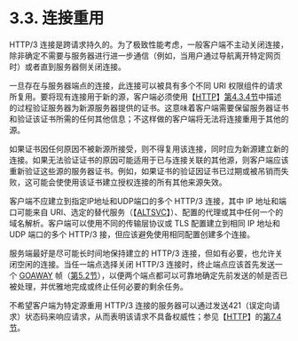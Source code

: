 3.3. 连接重用
============================
HTTP/3 连接是跨请求持久的。为了极致性能考虑，一般客户端不主动关闭连接，除非确定不需要与服务器进行进一步通信（例如，当用户通过导航离开特定网页时）或者直到服务器侧关闭连接。

一旦存在与服务器端点的连接，此连接可以被具有多个不同 URI 权限组件的请求所复用。要将现有连接用于新的源，客户端必须使用【[HTTP](https://www.rfc-editor.org/rfc/rfc9114.html#RFC9110)】[第4.3.4节](https://www.rfc-editor.org/rfc/rfc9110#section-4.3.4)中描述的过程验证服务器为新源服务器提供的证书。这意味着客户端需要保留服务器证书和验证该证书所需的任何其他信息；不这样做的客户端将无法将连接重用于其他的源。

如果证书因任何原因不被新源所接受，则不得复用该连接，同时应为新源建立新的连接。如果无法验证证书的原因可能适用于已与连接关联的其他源，则客户端应该重新验证这些源的服务器证书。例如，如果证书的验证因证书已过期或被吊销而失败，这可能会使使用该证书建立授权连接的所有其他来源失效。

客户端不应建立到指定IP地址和UDP端口的多个 HTTP/3 连接，其中 IP 地址和端口可能来自 URI、选定的替代服务（【[ALTSVC](https://www.rfc-editor.org/rfc/rfc9114.html#ALTSVC)】）、配置的代理或其中任何一个的域名解析。客户端可以使用不同的传输层协议或 TLS 配置建立到相同 IP 地址和 UDP 端口的多个 HTTP/3 接，但应该避免使用相同配置创建多个连接。

服务端最好是尽可能长时间地保持建立的 HTTP/3 连接，但如有必要，也允许关闭空闲的连接。当任一端点选择关闭 HTTP/3 连接时，终止端点应该首先发送一个 [GOAWAY](https://www.rfc-editor.org/rfc/rfc9114.html#frame-goaway) 帧（[第5.2节](https://www.rfc-editor.org/rfc/rfc9114.html#connection-shutdown)），以便两个端点都可以可靠地确定先前发送的帧是否已被处理，并优雅地完成或终止任何必要的剩余任务。

不希望客户端为特定源重用 HTTP/3 连接的服务器可以通过发送421（误定向请求）状态码来响应请求，从而表明该请求不具备权威性；参见【[HTTP](https://www.rfc-editor.org/rfc/rfc9114.html#RFC9110)】的[第7.4节](https://www.rfc-editor.org/rfc/rfc9110#section-7.4)。